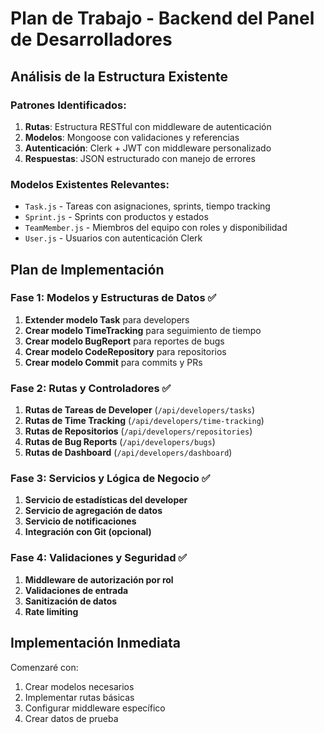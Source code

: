 # Plan de Trabajo - Backend del Panel de Desarrolladores

## Análisis de la Estructura Existente

### Patrones Identificados:
1. **Rutas**: Estructura RESTful con middleware de autenticación
2. **Modelos**: Mongoose con validaciones y referencias
3. **Autenticación**: Clerk + JWT con middleware personalizado
4. **Respuestas**: JSON estructurado con manejo de errores

### Modelos Existentes Relevantes:
- `Task.js` - Tareas con asignaciones, sprints, tiempo tracking
- `Sprint.js` - Sprints con productos y estados
- `TeamMember.js` - Miembros del equipo con roles y disponibilidad
- `User.js` - Usuarios con autenticación Clerk

## Plan de Implementación

### Fase 1: Modelos y Estructuras de Datos ✅
1. **Extender modelo Task** para developers
2. **Crear modelo TimeTracking** para seguimiento de tiempo
3. **Crear modelo BugReport** para reportes de bugs
4. **Crear modelo CodeRepository** para repositorios
5. **Crear modelo Commit** para commits y PRs

### Fase 2: Rutas y Controladores ✅
1. **Rutas de Tareas de Developer** (`/api/developers/tasks`)
2. **Rutas de Time Tracking** (`/api/developers/time-tracking`)
3. **Rutas de Repositorios** (`/api/developers/repositories`)
4. **Rutas de Bug Reports** (`/api/developers/bugs`)
5. **Rutas de Dashboard** (`/api/developers/dashboard`)

### Fase 3: Servicios y Lógica de Negocio ✅
1. **Servicio de estadísticas del developer**
2. **Servicio de agregación de datos**
3. **Servicio de notificaciones**
4. **Integración con Git (opcional)**

### Fase 4: Validaciones y Seguridad ✅
1. **Middleware de autorización por rol**
2. **Validaciones de entrada**
3. **Sanitización de datos**
4. **Rate limiting**

## Implementación Inmediata

Comenzaré con:
1. Crear modelos necesarios
2. Implementar rutas básicas
3. Configurar middleware específico
4. Crear datos de prueba
